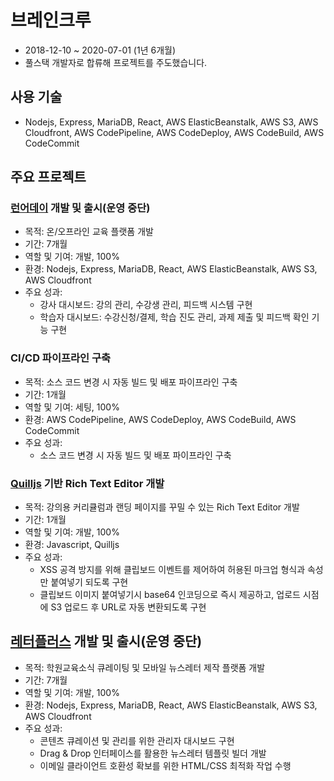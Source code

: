 # 브레인크루

- 2018-12-10 ~ 2020-07-01 (1년 6개월)
- 풀스택 개발자로 합류해 프로젝트를 주도했습니다.

## 사용 기술
- Nodejs, Express, MariaDB, React, AWS ElasticBeanstalk, AWS S3, AWS Cloudfront, AWS CodePipeline, AWS CodeDeploy, AWS CodeBuild, AWS CodeCommit

## 주요 프로젝트

### [런어데이](https://learnaday.kr/) 개발 및 출시(운영 중단)
- 목적: 온/오프라인 교육 플랫폼 개발
- 기간: 7개월
- 역할 및 기여: 개발, 100%
- 환경: Nodejs, Express, MariaDB, React, AWS ElasticBeanstalk, AWS S3, AWS Cloudfront
- 주요 성과:
  - 강사 대시보드: 강의 관리, 수강생 관리, 피드백 시스템 구현
  - 학습자 대시보드: 수강신청/결제, 학습 진도 관리, 과제 제출 및 피드백 확인 기능 구현

### CI/CD 파이프라인 구축
- 목적: 소스 코드 변경 시 자동 빌드 및 배포 파이프라인 구축
- 기간: 1개월
- 역할 및 기여: 세팅, 100%
- 환경: AWS CodePipeline, AWS CodeDeploy, AWS CodeBuild, AWS CodeCommit
- 주요 성과:
  - 소스 코드 변경 시 자동 빌드 및 배포 파이프라인 구축

### [Quilljs](https://quilljs.com/) 기반 Rich Text Editor 개발
- 목적: 강의용 커리큘럼과 랜딩 페이지를 꾸밀 수 있는 Rich Text Editor 개발
- 기간: 1개월
- 역할 및 기여: 개발, 100%
- 환경: Javascript, Quilljs
- 주요 성과:
  - XSS 공격 방지를 위해 클립보드 이벤트를 제어하여 허용된 마크업 형식과 속성만 붙여넣기 되도록 구현
  - 클립보드 이미지 붙여넣기시 base64 인코딩으로 즉시 제공하고, 업로드 시점에 S3 업로드 후 URL로 자동 변환되도록 구현

## [레터플러스](https://letter.plus) 개발 및 출시(운영 중단)
- 목적: 학원교육소식 큐레이팅 및 모바일 뉴스레터 제작 플랫폼 개발
- 기간: 7개월
- 역할 및 기여: 개발, 100%
- 환경: Nodejs, Express, MariaDB, React, AWS ElasticBeanstalk, AWS S3, AWS Cloudfront
- 주요 성과:
  - 콘텐츠 큐레이션 및 관리를 위한 관리자 대시보드 구현
  - Drag & Drop 인터페이스를 활용한 뉴스레터 템플릿 빌더 개발
  - 이메일 클라이언트 호환성 확보를 위한 HTML/CSS 최적화 작업 수행